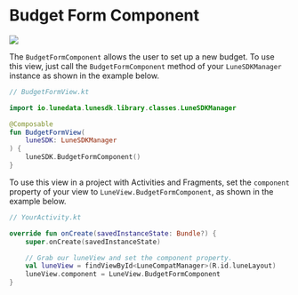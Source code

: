 # Budget Form Component

![](../assets/b34378f73d1686bf0b94543877f669845223d183.png)

The `BudgetFormComponent` allows the user to set up a new budget. To use
this view, just call the `BudgetFormComponent` method of your
`LuneSDKManager` instance as shown in the example below.

```kotlin
// BudgetFormView.kt

import io.lunedata.lunesdk.library.classes.LuneSDKManager

@Composable
fun BudgetFormView(
    luneSDK: LuneSDKManager
) {
    luneSDK.BudgetFormComponent()
}
```

To use this view in a project with Activities and Fragments, set the
`component` property of your view to `LuneView.BudgetFormComponent`, as
shown in the example below.

```kotlin
// YourActivity.kt

override fun onCreate(savedInstanceState: Bundle?) {
    super.onCreate(savedInstanceState)

    // Grab our luneView and set the component property.
    val luneView = findViewById<LuneCompatManager>(R.id.luneLayout)
    luneView.component = LuneView.BudgetFormComponent
}
```
